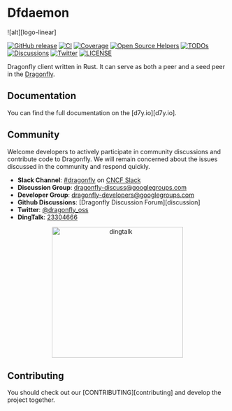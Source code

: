 # Dfdaemon

![alt][logo-linear]

[![GitHub release](https://img.shields.io/github/release/dragonflyoss/dfdaemon.svg)](https://github.com/dragonflyoss/dfdaemon/releases)
[![CI](https://github.com/dragonflyoss/dfdaemon/actions/workflows/ci.yml/badge.svg?branch=main)](https://github.com/dragonflyoss/dfdaemon/actions/workflows/ci.yml)
[![Coverage](https://codecov.io/gh/dragonflyoss/dfdaemon/branch/main/graph/badge.svg)](https://codecov.io/gh/dragonflyoss/dfdameon)
[![Open Source Helpers](https://www.codetriage.com/dragonflyoss/dfdaemon/badges/users.svg)](https://www.codetriage.com/dragonflyoss/dfdaemon)
[![TODOs](https://badgen.net/https/api.tickgit.com/badgen/github.com/dragonflyoss/dfdaemon/main)](https://www.tickgit.com/browse?repo=github.com/dragonflyoss/dfdaemon&branch=main)
[![Discussions](https://img.shields.io/badge/discussions-on%20github-blue?style=flat-square)](https://github.com/dragonflyoss/Dragonfly2/discussions)
[![Twitter](https://img.shields.io/twitter/url?style=social&url=https%3A%2F%2Ftwitter.com%2Fdragonfly_oss)](https://twitter.com/dragonfly_oss)
[![LICENSE](https://img.shields.io/github/license/dragonflyoss/Dragonfly2.svg?style=flat-square)](https://github.com/dragonflyoss/Dragonfly2/blob/main/LICENSE)

Dragonfly client written in Rust. It can serve as both a peer and a seed peer
in the [Dragonfly](https://github.com/dragonflyoss/Dragonfly2).

## Documentation

You can find the full documentation on the [d7y.io][d7y.io].

## Community

Welcome developers to actively participate in community discussions
and contribute code to Dragonfly. We will remain
concerned about the issues discussed in the community and respond quickly.

- **Slack Channel**: [#dragonfly](https://cloud-native.slack.com/messages/dragonfly/) on [CNCF Slack](https://slack.cncf.io/)
- **Discussion Group**: <dragonfly-discuss@googlegroups.com>
- **Developer Group**: <dragonfly-developers@googlegroups.com>
- **Github Discussions**: [Dragonfly Discussion Forum][discussion]
- **Twitter**: [@dragonfly_oss](https://twitter.com/dragonfly_oss)
- **DingTalk**: [23304666](https://qr.dingtalk.com/action/joingroup?code=v1,k1,3wEdP6zHKQbOzBRwOvv8wyIbxDEU0kXMrxphaOcPz6I=&_dt_no_comment=1&origin=11)

<!-- markdownlint-disable -->
<div align="center">
  <img src="docs/images/community/dingtalk-group.jpeg" width="300" title="dingtalk">
</div>
<!-- markdownlint-restore -->

## Contributing

You should check out our
[CONTRIBUTING][contributing] and develop the project together.
